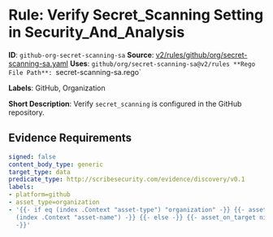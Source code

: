 # Rule: Verify Secret_Scanning Setting in Security_And_Analysis

**ID**: `github-org-secret-scanning-sa`
**Source**: [v2/rules/github/org/secret-scanning-sa.yaml](https://github.com/scribe-public/sample-policies/v2/rules/github/org/secret-scanning-sa.yaml)
**Uses**: `github/org/secret-scanning-sa@v2/rules
**Rego File Path**: `secret-scanning-sa.rego`

**Labels**: GitHub, Organization

**Short Description**: Verify `secret_scanning` is configured in the GitHub repository.

## Evidence Requirements

```yaml
signed: false
content_body_type: generic
target_type: data
predicate_type: http://scribesecurity.com/evidence/discovery/v0.1
labels:
- platform=github
- asset_type=organization
- '{{- if eq (index .Context "asset-type") "organization" -}} {{- asset_on_target
  (index .Context "asset-name") -}} {{- else -}} {{- asset_on_target nil -}} {{- end
  -}}'
```
